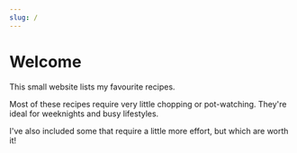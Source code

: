 ```yaml
---
slug: /
---
```


# Welcome

This small website lists my favourite recipes.

Most of these recipes require very little chopping or pot-watching. They're ideal for weeknights and busy lifestyles. 

I've also included some that require a little more effort, but which are worth it!
